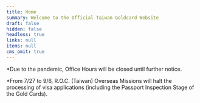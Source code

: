 ```yaml
---
title: Home
summary: Welcome to the Official Taiwan Goldcard Website
draft: false
hidden: false
headless: true
links: null
items: null
cms_omit: true
---
```

\*Due to the pandemic, Office Hours will be closed until further notice.

\*From 7/27 to 9/6, R.O.C. (Taiwan) Overseas Missions will halt the processing of visa applications (including the Passport Inspection Stage of the Gold Cards).